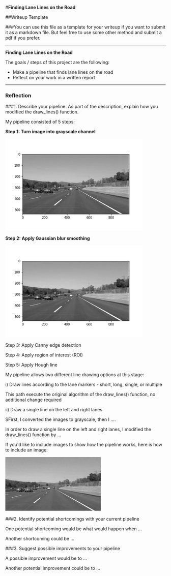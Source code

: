 #**Finding Lane Lines on the Road** 

##Writeup Template

###You can use this file as a template for your writeup if you want to submit it as a markdown file. But feel free to use some other method and submit a pdf if you prefer.

---

**Finding Lane Lines on the Road**

The goals / steps of this project are the following:
* Make a pipeline that finds lane lines on the road
* Reflect on your work in a written report


[//]: # (Image References)

[image1]: ./examples/grayscale.jpg "Grayscale"
[pipeline1]: ./pipeline_images/step1_gray.jpg "Grayscale pipeline"
[pipeline2]: ./pipeline_images/step2_gaussian.jpg "Gaussian pipeline"
---

### Reflection

###1. Describe your pipeline. As part of the description, explain how you modified the draw_lines() function.

My pipeline consisted of 5 steps:

**Step 1: Turn image into grayscale channel**

![alt text][pipeline1]

**Step 2: Apply Gaussian blur smoothing**

![alt text][pipeline2]

Step 3: Apply Canny edge detection

Step 4: Apply region of interest (ROI)

Step 5: Apply Hough line 

My pipeline allows two different line drawing options at this stage:

i) Draw lines according to the lane markers - short, long, single, or multiple

This path execute the original algorithm of the draw_lines() function, no additional change required

ii) Draw a single line on the left and right lanes

SFirst, I converted the images to grayscale, then I .... 

In order to draw a single line on the left and right lanes, I modified the draw_lines() function by ...

If you'd like to include images to show how the pipeline works, here is how to include an image: 

![alt text][image1]


###2. Identify potential shortcomings with your current pipeline


One potential shortcoming would be what would happen when ... 

Another shortcoming could be ...


###3. Suggest possible improvements to your pipeline

A possible improvement would be to ...

Another potential improvement could be to ...
